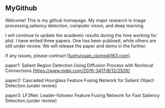 ## MyGithub


Welcome! This is my github homepage. My major research is image processing,saliency detection, computer vision, and deep learning. 


I will continue to update the academic results during the time working for phd. I have writed three papers. One has been publised, while others are still under review.
We will release the paper and demo in the further.

If any issues, please contract [luohuiyuan_ciomp@163.com]. 

paper1: Salient Region Detection Using Diffusion Process with Nonlocal Connections.[https://www.mdpi.com/2076-3417/8/12/2526]

paper2: Cascaded Hourglass Feature Fusing Network for Salient Object Detection.(under review)


paper3: LF3Net: Leader-follower Feature Fusing Network for Fast Saliency Detection.(under review)

